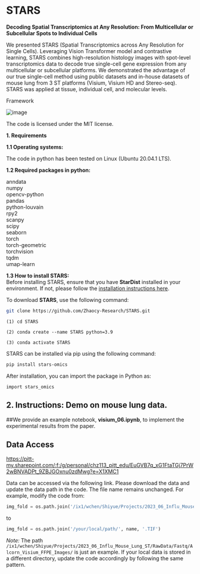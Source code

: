 # STARS
**Decoding Spatial Transcriptomics at Any Resolution: From Multicellular or Subcellular Spots to Individual Cells**

We presented STARS (Spatial Transcriptomics across Any Resolution for Single Cells). Leveraging Vision Transformer model and contrastive learning, STARS combines high-resolution histology images with spot-level transcriptomics data to decode true single-cell gene expression from any multicellular or subcellular platforms. We demonstrated the advantage of our true single-cell method using public datasets and in-house datasets of mouse lung from 3 ST platforms (Visium, Visium HD and Stereo-seq). STARS was applied at tissue, individual cell, and molecular levels.

Framework

![image](https://github.com/Zhaocy-Research/STARS/blob/main/STARS.png)

The code is licensed under the MIT license.




**1. Requirements**

**1.1 Operating systems:**

The code in python has been tested on Linux (Ubuntu 20.04.1 LTS).  

**1.2 Required packages in python:**

anndata   
numpy  
opencv-python   
pandas  
python-louvain  
rpy2  
scanpy  
scipy  
seaborn   
torch  
torch-geometric    
torchvision  
tqdm  
umap-learn  

**1.3 How to install STARS:**  
Before installing STARS, ensure that you have **StarDist** installed in your environment. If not, please follow the [installation instructions here](https://github.com/stardist/stardist).

To download **STARS**, use the following command:

```bash
git clone https://github.com/Zhaocy-Research/STARS.git
```

```
(1) cd STARS

(2) conda create --name STARS python=3.9

(3) conda activate STARS  
```
STARS can be installed via pip using the following command:

```bash
pip install stars-omics
```
After installation, you can import the package in Python as:
```
import stars_omics
```

## 2. Instructions: Demo on mouse lung data.

##We provide an example notebook, **visium_06.ipynb**, to implement the experimental results from the paper.

## Data Access
https://pitt-my.sharepoint.com/:f:/g/personal/chz113_pitt_edu/EuGVB7q_xG1FtaTGj7PrW2wBNVADPt_9ZBJGOxnu0zdMwg?e=X1XMC1

Data can be accessed via the following link. Please download the data and update the data path in the code. The file name remains unchanged. For example, modify the code from:

```python
img_fold = os.path.join('/ix1/wchen/Shiyue/Projects/2023_06_Influ_Mouse_Lung_ST/RawData/Fastq/Alcorn_Visium_FFPE_Images/', name + '.TIF')
```

to

```python
img_fold = os.path.join('/your/local/path/', name, '.TIF')
```

*Note:* The path `/ix1/wchen/Shiyue/Projects/2023_06_Influ_Mouse_Lung_ST/RawData/Fastq/Alcorn_Visium_FFPE_Images/` is just an example. If your local data is stored in a different directory, update the code accordingly by following the same pattern.





